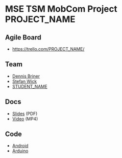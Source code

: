 # MSE TSM MobCom Project PROJECT_NAME

## Agile Board
* https://trello.com/PROJECT_NAME/

## Team
* [Dennis Briner](https://github.com/TheMen4ce)
* [Stefan Wick](https://github.com/wickdev)
* [STUDENT_NAME](https://github.com/USER_NAME)

## Docs
* [Slides](Docs/Slides.pdf) (PDF)
* [Video](Docs/Video.mp4) (MP4)

## Code
* [Android](Android)
* [Arduino](Arduino)
